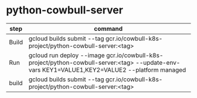 # python-cowbull-server
| step  | command |
| ----- | ------- |
| Build | gcloud builds submit --tag gcr.io/cowbull-k8s-project/python-cowbull-server:\<tag\> |
| Run   | gcloud run deploy --image gcr.io/cowbull-k8s-project/python-cowbull-server:\<tag\> --update-env-vars KEY1=VALUE1,KEY2=VALUE2 --platform managed |
| build | gcloud builds submit --tag gcr.io/cowbull-k8s-project/python-cowbull-server:\<tag\> |
